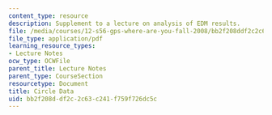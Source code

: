 ```yaml
---
content_type: resource
description: Supplement to a lecture on analysis of EDM results.
file: /media/courses/12-s56-gps-where-are-you-fall-2008/bb2f208ddf2c2c63c241f759f726dc5c_circl_data_sol08.pdf
file_type: application/pdf
learning_resource_types:
- Lecture Notes
ocw_type: OCWFile
parent_title: Lecture Notes
parent_type: CourseSection
resourcetype: Document
title: Circle Data
uid: bb2f208d-df2c-2c63-c241-f759f726dc5c
---
```

